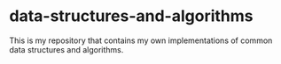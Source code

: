 # data-structures-and-algorithms
This is my repository that contains my own implementations of common data structures and algorithms.
